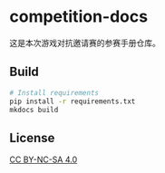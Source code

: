 # competition-docs

这是本次游戏对抗邀请赛的参赛手册仓库。

## Build

```bash
# Install requirements
pip install -r requirements.txt
mkdocs build
```

## License

[CC BY-NC-SA 4.0](LICENSE)